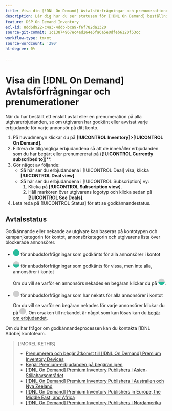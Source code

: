 ```yaml
---
title: Visa din [!DNL On Demand] Avtalsförfrågningar och prenumerationer
description: Lär dig hur du ser statusen för [!DNL On Demand] beställningar och prenumerationer.
feature: DSP On Demand Inventory
exl-id: 8dd6d922-c4a3-4ddb-bca9-f6f782da1320
source-git-commit: 1c13874967ec4ad264e5fa6a5e0dfeb6120f53cc
workflow-type: tm+mt
source-wordcount: '290'
ht-degree: 0%

---
```


# Visa din [!DNL On Demand] Avtalsförfrågningar och prenumerationer

När du har beställt ett enskilt avtal eller en prenumeration på alla utgivarerbjudanden, se om utgivaren har godkänt eller avvisat varje erbjudande för varje annonsör på ditt konto.

1. På huvudmenyn klickar du på **[!UICONTROL Inventory]>[!UICONTROL On Demand]**.
1. Filtrera de tillgängliga erbjudandena så att de innehåller erbjudanden som du har begärt eller prenumererat på (**[!UICONTROL Currently subscribed to]**)**.
1. Gör något av följande:
   * Så här ser du erbjudandena i [!UICONTROL Deal] visa, klicka **[!UICONTROL Deal view]**.
   * Så här ser du erbjudandena i [!UICONTROL Subscription] vy:
      1. Klicka på **[!UICONTROL Subscription view]**.
      1. Håll markören över utgivarens logotyp och klicka sedan på **[!UICONTROL See Deals]**.
1. Leta reda på [!UICONTROL Status] för att se godkännandestatus.

## Avtalsstatus

Godkännande eller nekande av utgivare kan baseras på kontotypen och kampanjkategorin för kontot, annonsörkategorin och utgivarens lista över blockerade annonsörer.

* ![fullständigt godkänd](/help/dsp/assets/approved.png) för anbudsförfrågningar som godkänts för alla annonsörer i kontot

* ![delvis godkänd](/help/dsp/assets/partly-approved.png) för anbudsförfrågningar som godkänts för vissa, men inte alla, annonsörer i kontot

   Om du vill se varför en annonsörs nekades en begäran klickar du på ![delvis godkänd](/help/dsp/assets/partly-approved.png).

* ![nekad](/help/dsp/assets/denied.png) för anbudsförfrågningar som har nekats för alla annonsörer i kontot

   Om du vill se varför en begäran nekades för varje annonsörer klickar du på ![nekad](/help/dsp/assets/denied.png). Om orsaken till nekandet är något som kan lösas kan du [begär om erbjudandet](/help/dsp/inventory/on-demand-inventory-rerequest.md).

Om du har frågor om godkännandeprocessen kan du kontakta [!DNL Adobe] kontoteam.

>[!MORELIKETHIS]
>
>* [Prenumerera och begär åtkomst till [!DNL On Demand] Premium Inventory Devices](on-demand-inventory-subscribe.md)
>* [Begär Premium-erbjudanden på begäran igen](on-demand-inventory-rerequest.md)
>* [[!DNL On Demand] Premium Inventory Publishers i Asien-Stillahavsområdet](on-demand-inventory-publishers-apac.md)
>* [[!DNL On Demand] Premium Inventory Publishers i Australien och Nya Zeeland](on-demand-inventory-publishers-anz.md)
>* [[!DNL On Demand] Premium Inventory Publishers in Europe, the Middle East, and Africa](on-demand-inventory-publishers-emea.md)
>* [[!DNL On Demand] Premium Inventory Publishers i Nordamerika](on-demand-inventory-publishers-na.md)

